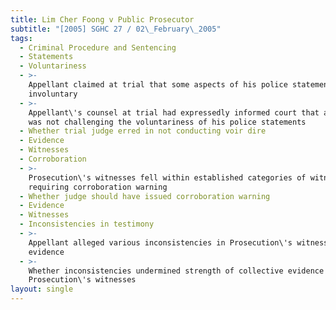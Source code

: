 ```yaml
---
title: Lim Cher Foong v Public Prosecutor
subtitle: "[2005] SGHC 27 / 02\_February\_2005"
tags:
  - Criminal Procedure and Sentencing
  - Statements
  - Voluntariness
  - >-
    Appellant claimed at trial that some aspects of his police statements were
    involuntary
  - >-
    Appellant\'s counsel at trial had expressedly informed court that appellant
    was not challenging the voluntariness of his police statements
  - Whether trial judge erred in not conducting voir dire
  - Evidence
  - Witnesses
  - Corroboration
  - >-
    Prosecution\'s witnesses fell within established categories of witnesses
    requiring corroboration warning
  - Whether judge should have issued corroboration warning
  - Evidence
  - Witnesses
  - Inconsistencies in testimony
  - >-
    Appellant alleged various inconsistencies in Prosecution\'s witnesses\'
    evidence
  - >-
    Whether inconsistencies undermined strength of collective evidence of
    Prosecution\'s witnesses
layout: single
---
```


